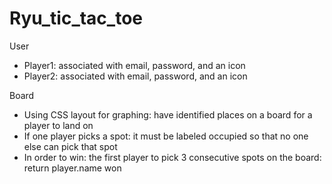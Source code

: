 # Ryu_tic_tac_toe

User
- Player1: associated with email, password, and an icon
- Player2: associated with email, password, and an icon

Board
- Using CSS layout for graphing: have identified places on a board for a player to land on
- If one player picks a spot: it must be labeled occupied so that no one else can pick that spot
- In order to win: the first player to pick 3 consecutive spots on the board: return player.name won
